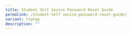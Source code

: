 ```yaml
---
title: Student Self Sevice Password Reset Guide
permalink: /student-self-sevice-password-reset-guide/
variant: tiptap
description: ""
---
```

